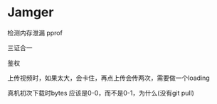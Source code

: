 # Jamger

检测内存泄漏
pprof

三证合一

鉴权

上传视频时，如果太大，会卡住，再点上传会传两次，需要做一个loading

真机初次下载时bytes 应该是0-0，而不是0-1，为什么(没有git pull)